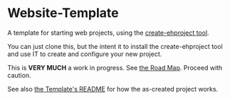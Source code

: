 # Website-Template

A template for starting web projects, using the [create-ehproject tool](https://github.com/tdesposito/EH-CreateProject).

You can just clone this, but the intent it to install the create-ehproject tool
and use IT to create and configure your new project.

This is **VERY MUCH** a work in progress. See [the Road Map](ROADMAP.md). Proceed with caution.

See also [the Template's README](Website/README.md) for how the as-created project works.
